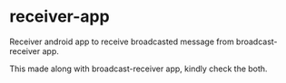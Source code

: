 # receiver-app
Receiver android app to receive broadcasted message from <a herf="https://github.com/suraj-vaish9av/broadcast-receiver">broadcast-receiver</a> app.

This made along with <a herf="https://github.com/suraj-vaish9av/broadcast-receiver">broadcast-receiver</a> app, kindly check the both.
